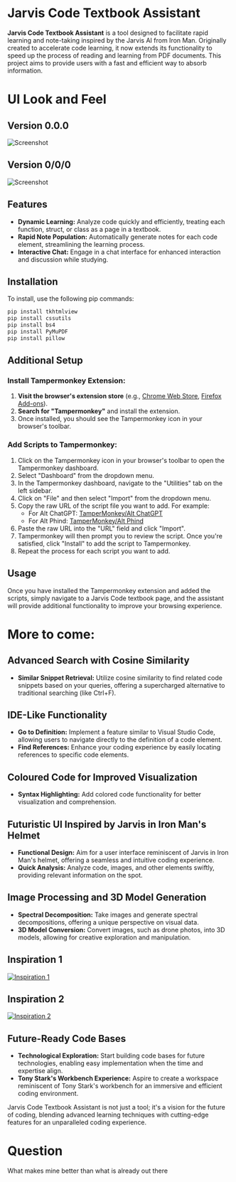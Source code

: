 # Jarvis Code Textbook Assistant

**Jarvis Code Textbook Assistant** is a tool designed to facilitate rapid learning and note-taking inspired by the Jarvis AI from Iron Man. Originally created to accelerate code learning, it now extends its functionality to speed up the process of reading and learning from PDF documents. This project aims to provide users with a fast and efficient way to absorb information. 

# UI Look and Feel

## Version 0.0.0
![Screenshot](https://github.com/JadanPoll/Jarvis-Code-Textbook-Assistant/raw/main/Images/Screenshot%20(53).png)

## Version 0/0/0
![Screenshot](https://github.com/JadanPoll/Jarvis-Code-Textbook-Assistant/raw/main/Images/Screenshot%20(74).png)

## Features

- **Dynamic Learning:** Analyze code quickly and efficiently, treating each function, struct, or class as a page in a textbook.
- **Rapid Note Population:** Automatically generate notes for each code element, streamlining the learning process.
- **Interactive Chat:** Engage in a chat interface for enhanced interaction and discussion while studying.

## Installation

To install, use the following pip commands:

```bash
pip install tkhtmlview
pip install cssutils
pip install bs4
pip install PyMuPDF
pip install pillow
```

## Additional Setup
### Install Tampermonkey Extension:

1. **Visit the browser's extension store** (e.g., [Chrome Web Store](https://chrome.google.com/webstore/detail/dhdgffkkebhmkfjojejmpbldmpobfkfo), [Firefox Add-ons](https://addons.mozilla.org/en-US/firefox/addon/tampermonkey/)).
2. **Search for "Tampermonkey"** and install the extension.
3. Once installed, you should see the Tampermonkey icon in your browser's toolbar.

### Add Scripts to Tampermonkey:

1. Click on the Tampermonkey icon in your browser's toolbar to open the Tampermonkey dashboard.
2. Select "Dashboard" from the dropdown menu.
3. In the Tampermonkey dashboard, navigate to the "Utilities" tab on the left sidebar.
4. Click on "File" and then select "Import" from the dropdown menu.
5. Copy the raw URL of the script file you want to add. For example:
   - For Alt ChatGPT: [TamperMonkey/Alt ChatGPT](https://github.com/JadanPoll/Jarvis-Code-Textbook-Assistant/raw/main/TamperMonkey/Alt%20ChatGPT)
   - For Alt Phind: [TamperMonkey/Alt Phind](https://github.com/JadanPoll/Jarvis-Code-Textbook-Assistant/raw/main/TamperMonkey/Alt%20Phind)
6. Paste the raw URL into the "URL" field and click "Import".
7. Tampermonkey will then prompt you to review the script. Once you're satisfied, click "Install" to add the script to Tampermonkey.
8. Repeat the process for each script you want to add.

## Usage

Once you have installed the Tampermonkey extension and added the scripts, simply navigate to a Jarvis Code textbook page, and the assistant will provide additional functionality to improve your browsing experience.

# More to come:
## Advanced Search with Cosine Similarity
- **Similar Snippet Retrieval:** Utilize cosine similarity to find related code snippets based on your queries, offering a supercharged alternative to traditional searching (like Ctrl+F).

## IDE-Like Functionality
- **Go to Definition:** Implement a feature similar to Visual Studio Code, allowing users to navigate directly to the definition of a code element.
- **Find References:** Enhance your coding experience by easily locating references to specific code elements.

## Coloured Code for Improved Visualization
- **Syntax Highlighting:** Add colored code functionality for better visualization and comprehension.

## Futuristic UI Inspired by Jarvis in Iron Man's Helmet
- **Functional Design:** Aim for a user interface reminiscent of Jarvis in Iron Man's helmet, offering a seamless and intuitive coding experience.
- **Quick Analysis:** Analyze code, images, and other elements swiftly, providing relevant information on the spot.

## Image Processing and 3D Model Generation
- **Spectral Decomposition:** Take images and generate spectral decompositions, offering a unique perspective on visual data.
- **3D Model Conversion:** Convert images, such as drone photos, into 3D models, allowing for creative exploration and manipulation.

## Inspiration 1

[![Inspiration 1](https://img.youtube.com/vi/rt1dBr2Jz78/hqdefault.jpg)](https://www.youtube.com/watch?v=rt1dBr2Jz78&t=90s)

## Inspiration 2

[![Inspiration 2](https://img.youtube.com/vi/uKndgvIu5MY/0.jpg)](https://www.youtube.com/watch?v=uKndgvIu5MY&t=2s)


## Future-Ready Code Bases
- **Technological Exploration:** Start building code bases for future technologies, enabling easy implementation when the time and expertise align.
- **Tony Stark's Workbench Experience:** Aspire to create a workspace reminiscent of Tony Stark's workbench for an immersive and efficient coding environment.

Jarvis Code Textbook Assistant is not just a tool; it's a vision for the future of coding, blending advanced learning techniques with cutting-edge features for an unparalleled coding experience.


# Question
  What makes mine better than what is already out there
